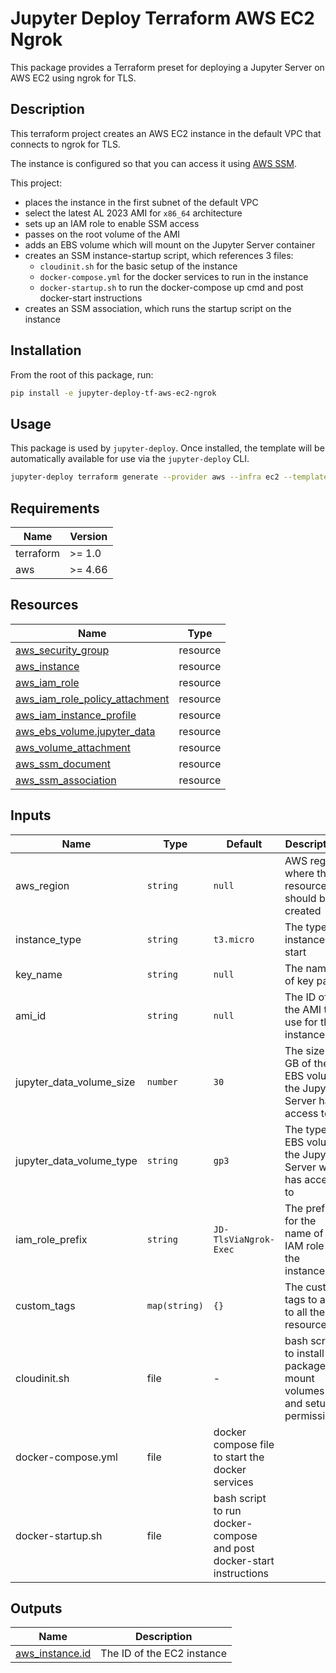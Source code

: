# Jupyter Deploy Terraform AWS EC2 Ngrok

This package provides a Terraform preset for deploying a Jupyter Server on AWS EC2 using ngrok for TLS.

## Description

This terraform project creates an AWS EC2 instance in the default VPC that connects to ngrok for TLS.

The instance is configured so that you can access it using [AWS SSM](https://docs.aws.amazon.com/systems-manager/latest/userguide/session-manager.html).

This project:
- places the instance in the first subnet of the default VPC
- select the latest AL 2023 AMI for `x86_64` architecture
- sets up an IAM role to enable SSM access
- passes on the root volume of the AMI
- adds an EBS volume which will mount on the Jupyter Server container
- creates an SSM instance-startup script, which references 3 files:
    - `cloudinit.sh` for the basic setup of the instance
    - `docker-compose.yml` for the docker services to run in the instance
    - `docker-startup.sh` to run the docker-compose up cmd and post docker-start instructions
- creates an SSM association, which runs the startup script on the instance

## Installation

From the root of this package, run:

```bash
pip install -e jupyter-deploy-tf-aws-ec2-ngrok
```

## Usage

This package is used by `jupyter-deploy`. Once installed, the template will be automatically available for use via the `jupyter-deploy` CLI.

```bash
jupyter-deploy terraform generate --provider aws --infra ec2 --template tls-via-ngrok
```

## Requirements

| Name | Version |
|---|---|
| terraform | >= 1.0 |
| aws | >= 4.66 |

## Resources

| Name | Type |
|---|---|
| [aws_security_group](https://registry.terraform.io/providers/hashicorp/aws/latest/docs/resources/security_group) | resource |
| [aws_instance](https://registry.terraform.io/providers/hashicorp/aws/latest/docs/resources/instance) | resource |
| [aws_iam_role](https://registry.terraform.io/providers/hashicorp/aws/latest/docs/resources/iam_role) | resource |
| [aws_iam_role_policy_attachment](https://registry.terraform.io/providers/hashicorp/aws/latest/docs/resources/iam_role_policy_attachment) | resource | 
| [aws_iam_instance_profile](https://registry.terraform.io/providers/hashicorp/aws/latest/docs/resources/iam_instance_profile) | resource |
| [aws_ebs_volume.jupyter_data](https://registry.terraform.io/providers/hashicorp/aws/latest/docs/resources/ebs_volume) | resource |
| [aws_volume_attachment](https://registry.terraform.io/providers/hashicorp/aws/latest/docs/resources/volume_attachment) | resource |
| [aws_ssm_document](https://registry.terraform.io/providers/hashicorp/aws/latest/docs/resources/ssm_document) | resource |
| [aws_ssm_association](https://registry.terraform.io/providers/hashicorp/aws/latest/docs/resources/ssm_association) | resource |

## Inputs

| Name | Type | Default | Description |
|---|---|---|---|
| aws_region | `string` | `null` | AWS region where the resources should be created |
| instance_type | `string` | `t3.micro` | The type of instance to start |
| key_name | `string` | `null` | The name of key pair |
| ami_id | `string` | `null` | The ID of the AMI to use for the instance |
| jupyter_data_volume_size | `number` | `30` | The size in GB of the EBS volume the Jupyter Server has access to |
| jupyter_data_volume_type | `string` | `gp3` | The type of EBS volume the Jupyter Server will has access to |
| iam_role_prefix | `string` | `JD-TlsViaNgrok-Exec` | The prefix for the name of the IAM role for the instance |
| custom_tags | `map(string)` | `{}` | The custom tags to add to all the resources |
| cloudinit.sh | file | - | bash script to install packages, mount volumes and setup permissions |
| docker-compose.yml | file | docker compose file to start the docker services |
| docker-startup.sh | file | bash script to run docker-compose and post docker-start instructions |

## Outputs

| Name | Description |
|---|---|
| [aws_instance.id](https://registry.terraform.io/providers/hashicorp/aws/latest/docs/resources/instance#id-2) | The ID of the EC2 instance |
